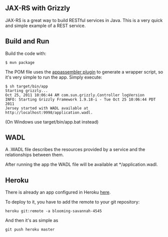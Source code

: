 ## JAX-RS with Grizzly

JAX-RS is a great way to build RESTful services in Java. This is a very quick and simple example of a REST service.

## Build and Run

Build the code with:

    $ mvn package

The POM file uses the [appassembler plugin](http://mojo.codehaus.org/appassembler/appassembler-maven-plugin/) to generate a wrapper script, so it's very simple to run the app. Simply execute:

    $ sh target/bin/app
    Starting grizzly...
    Oct 25, 2011 10:06:44 AM com.sun.grizzly.Controller logVersion
    INFO: Starting Grizzly Framework 1.9.18-i - Tue Oct 25 10:06:44 PDT 2011
    Jersey started with WADL available at http://localhost:9998/application.wadl.

(On Windows use target/bin/app.bat instead)

## WADL

A .WADL file describes the resources provided by a service and the relationships between them.

After running the app the WADL file will be available at */application.wadl.

## Heroku

There is already an app configured in Heroku [here](http://blooming-savannah-4545.herokuapp.com/).

To deploy to it, you have to add the remote to your git repository:

    heroku git:remote -a blooming-savannah-4545
    
And then it's as simple as

    git push heroku master